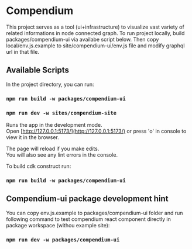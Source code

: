 # Compendium

This project serves as a tool (ui+infrastructure) to visualize vast variety of related informations in node connected graph.
To run project locally, build packages/compendium-ui via availabe script below. Then copy local/env.js.example to site/compendium-ui/env.js file and modify graphql url in that file.

## Available Scripts

In the project directory, you can run:

### `npm run build -w packages/compendium-ui`
### `npm run dev -w sites/compendium-site`

Runs the app in the development mode.\
Open [http://127.0.0.1:5173/](http://127.0.0.1:5173/) or press 'o' in console to view it in the browser.

The page will reload if you make edits.\
You will also see any lint errors in the console.

To build cdk construct run:

### `npm run build -w packages/compendium-ui`


## Compendium-ui package development hint

You can copy env.js.example to packages/compendium-ui folder and run following command to test compendium react component directly in package workspace (withou example site):

### `npm run dev -w packages/compendium-ui`
